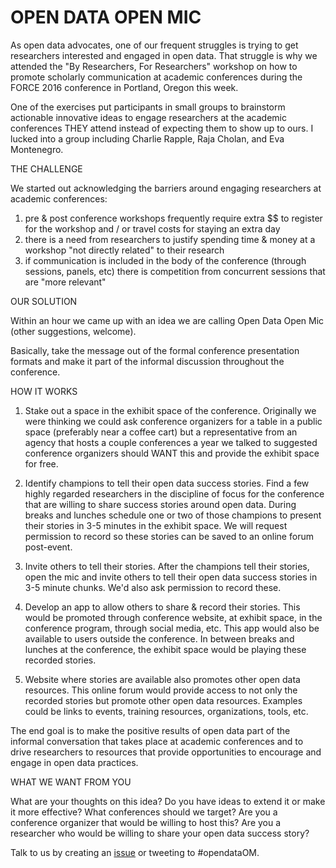 # OPEN DATA OPEN MIC

As open data advocates, one of our frequent struggles is trying to get researchers interested and engaged in open data.   That struggle is why we attended the "By Researchers, For Researchers" workshop on how to promote scholarly communication at academic conferences during the FORCE 2016 conference in Portland, Oregon this week.

One of the exercises put participants in small groups to brainstorm actionable innovative ideas to engage researchers at the academic conferences THEY attend instead of expecting them to show up to ours.  I lucked into a group including Charlie Rapple, Raja Cholan, and Eva Montenegro.  

THE CHALLENGE

We started out acknowledging the barriers around engaging researchers at academic conferences:
1) pre & post conference workshops frequently require extra $$ to register for the workshop and / or travel costs for staying an extra day
2) there is a need from researchers to justify spending time & money at a workshop "not directly related" to their research
3) if communication is included in the body of the conference (through sessions, panels, etc) there is competition from concurrent sessions that are "more relevant"

OUR SOLUTION

Within an hour we came up with an idea we are calling Open Data Open Mic (other suggestions, welcome).

Basically, take the message out of the formal conference presentation formats and make it part of the informal discussion throughout the conference.

HOW IT WORKS

1. Stake out a space in the exhibit space of the conference.
	Originally we were thinking we could ask conference organizers for a table in a public space (preferably near a coffee cart) but a representative from an agency that hosts a couple conferences a year we talked to suggested conference organizers should WANT this and provide the exhibit space for free.

2. Identify champions to tell their open data success stories.
	Find a few highly regarded researchers in the discipline of focus for the conference that are willing to share success stories around open data.  During breaks and lunches schedule one or two of those champions to present their stories in 3-5 minutes in the exhibit space.  We will request permission to record so these stories can be saved to an online forum post-event.

3.  Invite others to tell their stories.
	After the champions tell their stories, open the mic and invite others to tell their open data success stories in 3-5 minute chunks.  We'd also ask permission to record these.

4. Develop an app to allow others to share & record their stories.
	This would be promoted through conference website, at exhibit space, in the conference program, through social media, etc.  This app would also be available to users outside the conference.  In between breaks and lunches at the conference, the exhibit space would be playing these recorded stories.

5. Website where stories are available also promotes other open data resources.
	This online forum would provide access to not only the recorded stories but promote other open data resources.  Examples could be links to events, training resources, organizations, tools, etc.

The end goal is to make the positive results of open data part of the informal conversation that takes place at academic conferences and to drive researchers to resources that provide opportunities to encourage and engage in open data practices.

WHAT WE WANT FROM YOU

What are your thoughts on this idea?  Do you have ideas to extend it or make it more effective?  What conferences should we target?  Are you a conference organizer that would be willing to host this?  Are you a researcher who would be willing to share your open data success story?  

Talk to us by creating an [issue](https://github.com/stephwright/open-data-open-mic/issues) or tweeting to #opendataOM.
